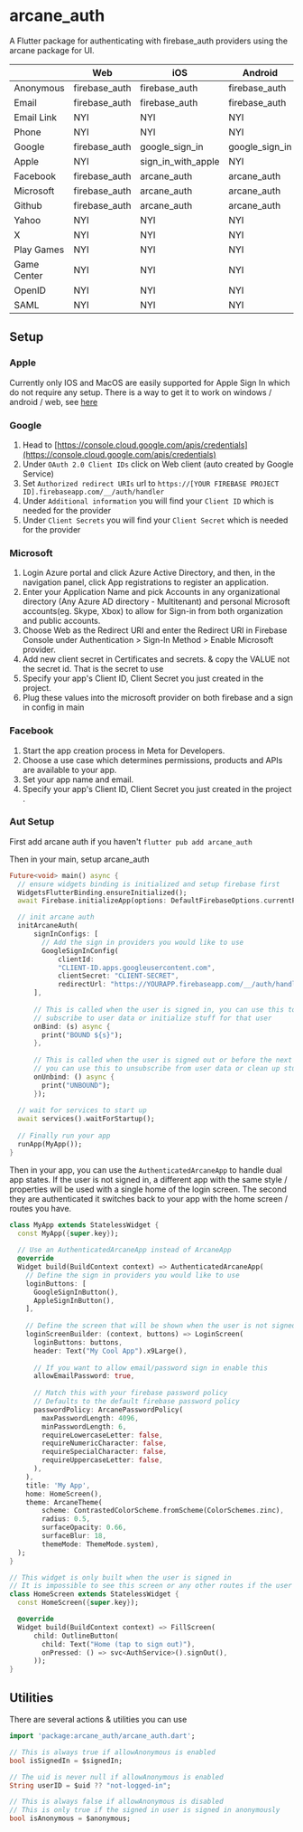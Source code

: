 # arcane_auth

A Flutter package for authenticating with firebase_auth providers using the arcane package for UI.

|             | Web           | iOS                | Android        | MacOS              | Windows       |
|-------------|---------------|--------------------|----------------|--------------------|---------------|
| Anonymous   | firebase_auth | firebase_auth      | firebase_auth  | firebase_auth      | firebase_auth |
| Email       | firebase_auth | firebase_auth      | firebase_auth  | firebase_auth      | firebase_auth |
| Email Link  | NYI           | NYI                | NYI            | NYI                | NYI           |
| Phone       | NYI           | NYI                | NYI            | NYI                | NYI           |
| Google      | firebase_auth | google_sign_in     | google_sign_in | google_sign_in     | arcane_auth   |
| Apple       | NYI           | sign_in_with_apple | NYI            | sign_in_with_apple | NYI           |
| Facebook    | firebase_auth | arcane_auth        | arcane_auth    | arcane_auth        | arcane_auth   |
| Microsoft   | firebase_auth | arcane_auth        | arcane_auth    | arcane_auth        | arcane_auth   |
| Github      | firebase_auth | arcane_auth        | arcane_auth    | arcane_auth        | arcane_auth   |
| Yahoo       | NYI           | NYI                | NYI            | NYI                | NYI           |
| X           | NYI           | NYI                | NYI            | NYI                | NYI           |
| Play Games  | NYI           | NYI                | NYI            | NYI                | NYI           |
| Game Center | NYI           | NYI                | NYI            | NYI                | NYI           |
| OpenID      | NYI           | NYI                | NYI            | NYI                | NYI           |
| SAML        | NYI           | NYI                | NYI            | NYI                | NYI           |

## Setup

### Apple
Currently only IOS and MacOS are easily supported for Apple Sign In which do not require any setup. There is a way to get it to work on windows / android / web, see [here](https://pub.dev/packages/social_sign_in#sign-in-with-apple)

### Google
1. Head to [https://console.cloud.google.com/apis/credentials](https://console.cloud.google.com/apis/credentials)
2. Under `OAuth 2.0 Client IDs` click on Web client (auto created by Google Service)
3. Set `Authorized redirect URIs` url to `https://[YOUR FIREBASE PROJECT ID].firebaseapp.com/__/auth/handler`
4. Under `Additional information` you will find your `Client ID` which is needed for the provider
5. Under `Client Secrets` you will find your `Client Secret` which is needed for the provider

### Microsoft
1. Login Azure portal and click Azure Active Directory, and then, in the navigation panel, click App registrations to register an application.
2. Enter your Application Name and pick Accounts in any organizational directory (Any Azure AD directory - Multitenant) and personal Microsoft accounts(eg. Skype, Xbox) to allow for Sign-in from both organization and public accounts.
3. Choose Web as the Redirect URI and enter the Redirect URI in Firebase Console under Authentication > Sign-In Method > Enable Microsoft provider.
4. Add new client secret in Certificates and secrets. & copy the VALUE not the secret id. That is the secret to use
5. Specify your app's Client ID, Client Secret you just created in the project.
6. Plug these values into the microsoft provider on both firebase and a sign in config in main

### Facebook
1. Start the app creation process in Meta for Developers.
2. Choose a use case which determines permissions, products and APIs are available to your app.
3. Set your app name and email.
4. Specify your app's Client ID, Client Secret you just created in the project .

### Aut Setup

First add arcane auth if you haven't `flutter pub add arcane_auth`

Then in your main, setup arcane_auth

```dart
Future<void> main() async {
  // ensure widgets binding is initialized and setup firebase first
  WidgetsFlutterBinding.ensureInitialized();
  await Firebase.initializeApp(options: DefaultFirebaseOptions.currentPlatform);

  // init arcane auth
  initArcaneAuth(
      signInConfigs: [
        // Add the sign in providers you would like to use
        GoogleSignInConfig(
            clientId:
            "CLIENT-ID.apps.googleusercontent.com",
            clientSecret: "CLIENT-SECRET",
            redirectUrl: "https://YOURAPP.firebaseapp.com/__/auth/handler")
      ],
      
      // This is called when the user is signed in, you can use this to 
      // subscribe to user data or initialize stuff for that user
      onBind: (s) async {
        print("BOUND ${s}");
      },
      
      // This is called when the user is signed out or before the next sign in
      // you can use this to unsubscribe from user data or clean up stuff
      onUnbind: () async {
        print("UNBOUND");
      });
  
  // wait for services to start up
  await services().waitForStartup();
  
  // Finally run your app
  runApp(MyApp());
}
```

Then in your app, you can use the `AuthenticatedArcaneApp` to handle dual app states. 
If the user is not signed in, a different app with the same style / properties will be used
with a single home of the login screen. The second they are authenticated it switches back
to your app with the home screen / routes you have.

```dart
class MyApp extends StatelessWidget {
  const MyApp({super.key});
  
  // Use an AuthenticatedArcaneApp instead of ArcaneApp
  @override
  Widget build(BuildContext context) => AuthenticatedArcaneApp(
    // Define the sign in providers you would like to use
    loginButtons: [
      GoogleSignInButton(),
      AppleSignInButton(),
    ],
    
    // Define the screen that will be shown when the user is not signed in
    loginScreenBuilder: (context, buttons) => LoginScreen(
      loginButtons: buttons,
      header: Text("My Cool App").x9Large(),
      
      // If you want to allow email/password sign in enable this
      allowEmailPassword: true,
      
      // Match this with your firebase password policy 
      // Defaults to the default firebase password policy
      passwordPolicy: ArcanePasswordPolicy(
        maxPasswordLength: 4096,
        minPasswordLength: 6,
        requireLowercaseLetter: false,
        requireNumericCharacter: false,
        requireSpecialCharacter: false,
        requireUppercaseLetter: false,
      ),
    ),
    title: 'My App',
    home: HomeScreen(),
    theme: ArcaneTheme(
        scheme: ContrastedColorScheme.fromScheme(ColorSchemes.zinc),
        radius: 0.5,
        surfaceOpacity: 0.66,
        surfaceBlur: 18,
        themeMode: ThemeMode.system),
  );
}

// This widget is only built when the user is signed in
// It is impossible to see this screen or any other routes if the user is not signed in
class HomeScreen extends StatelessWidget {
  const HomeScreen({super.key});

  @override
  Widget build(BuildContext context) => FillScreen(
      child: OutlineButton(
        child: Text("Home (tap to sign out)"),
        onPressed: () => svc<AuthService>().signOut(),
      ));
}

```

## Utilities

There are several actions & utilities you can use

```dart
import 'package:arcane_auth/arcane_auth.dart';

// This is always true if allowAnonymous is enabled
bool isSignedIn = $signedIn;

// The uid is never null if allowAnonymous is enabled
String userID = $uid ?? "not-logged-in";

// This is always false if allowAnonymous is disabled
// This is only true if the signed in user is signed in anonymously
bool isAnonymous = $anonymous;
```